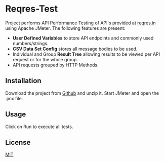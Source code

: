# Reqres-Test

Project performs API Performance Testing of API's provided at [reqres.in](https://reqres.in/) using Apache JMeter. The following features are present:

* __User Defined Variables__ to store API endpoints and commonly used numbers/strings.
* __CSV Data Set Config__ stores all message bodies to be used.
* Individual and Group __Result Tree__ allowing results to be viewed per API request or for the whole group.
* API requests grouped by HTTP Methods. 

## Installation

Download the project from [Github](https://github.com/rathorsunpreet/Reqres-API) and unzip it. Start JMeter and open the .jmx file.

## Usage
Click on Run to execute all tests.

## License

[MIT](https://choosealicense.com/licenses/mit/)